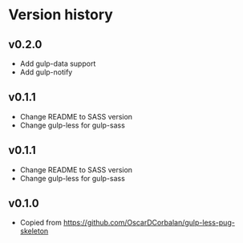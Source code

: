 # Version history

## v0.2.0
* Add gulp-data support
* Add gulp-notify

## v0.1.1
* Change README to SASS version
* Change gulp-less for gulp-sass

## v0.1.1
* Change README to SASS version
* Change gulp-less for gulp-sass

## v0.1.0
* Copied from https://github.com/OscarDCorbalan/gulp-less-pug-skeleton
